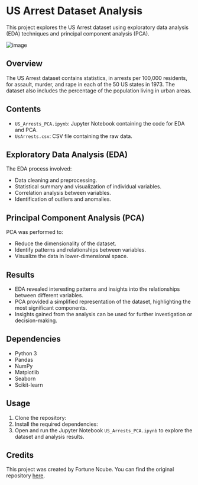 # US Arrest Dataset Analysis

This project explores the US Arrest dataset using exploratory data analysis (EDA) techniques and principal component analysis (PCA).

![image](https://github.com/fortune-ncube/US_Arrests_PCA/assets/100047369/fefacb55-5906-49b1-b328-dfb42ea88187)

## Overview

The US Arrest dataset contains statistics, in arrests per 100,000 residents, for assault, murder, and rape in each of the 50 US states in 1973. The dataset also includes the percentage of the population living in urban areas.

## Contents

- `US_Arrests_PCA.ipynb`: Jupyter Notebook containing the code for EDA and PCA.
- `UsArrests.csv`: CSV file containing the raw data.

## Exploratory Data Analysis (EDA)

The EDA process involved:
- Data cleaning and preprocessing.
- Statistical summary and visualization of individual variables.
- Correlation analysis between variables.
- Identification of outliers and anomalies.

## Principal Component Analysis (PCA)

PCA was performed to:
- Reduce the dimensionality of the dataset.
- Identify patterns and relationships between variables.
- Visualize the data in lower-dimensional space.

## Results

- EDA revealed interesting patterns and insights into the relationships between different variables.
- PCA provided a simplified representation of the dataset, highlighting the most significant components.
- Insights gained from the analysis can be used for further investigation or decision-making.

## Dependencies

- Python 3
- Pandas
- NumPy
- Matplotlib
- Seaborn
- Scikit-learn

## Usage

1. Clone the repository:
2. Install the required dependencies:
3. Open and run the Jupyter Notebook `US_Arrests_PCA.ipynb` to explore the dataset and analysis results.

## Credits

This project was created by Fortune Ncube. You can find the original repository [here](https://github.com/fortune-ncube/US_Arrests_PCA).

